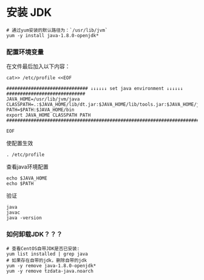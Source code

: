 # 安装 JDK

```shell
# 通过yum安装的默认路径为：`/usr/lib/jvm`
yum -y install java-1.8.0-openjdk*
```

### 配置环境变量

在文件最后加入以下内容：

```shell
cat>> /etc/profile <<EOF

############################## ↓↓↓↓↓↓ set java environment ↓↓↓↓↓↓ #############################
JAVA_HOME=/usr/lib/jvm/java
CLASSPATH=.:$JAVA_HOME/lib/dt.jar:$JAVA_HOME/lib/tools.jar:$JAVA_HOME/jre/lib/rt.jar
PATH=$PATH:$JAVA_HOME/bin
export JAVA_HOME CLASSPATH PATH
###############################################################################################

EOF
```

使配置生效

```shell
. /etc/profile
```

查看java环境配置

```shell
echo $JAVA_HOME
echo $PATH
```

验证

```shell
java
javac
java -version
```

### 如何卸载JDK？？？

```shell
# 查看CentOS自带JDK是否已安装:
yum list installed | grep java
# 如果存在自带的jdk，删除自带的jdk
yum -y remove java-1.8.0-openjdk*
yum -y remove tzdata-java.noarch
```

